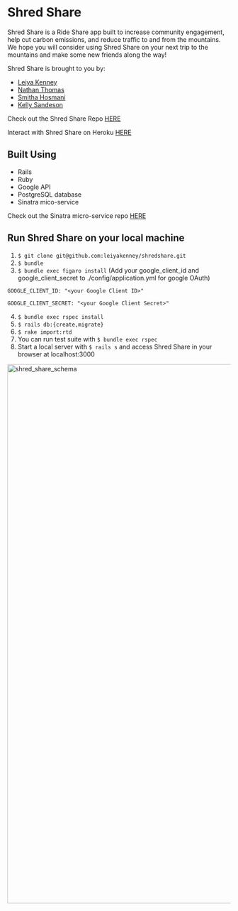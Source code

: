 # Shred Share

Shred Share is a Ride Share app built to increase community engagement, help cut carbon emissions, and reduce traffic to and from the mountains. We hope you will consider using Shred Share on your next trip to the mountains and make some new friends along the way!

Shred Share is brought to you by:
- [Leiya Kenney](https://alumni.turing.io/alumni/leiya-kenney)
- [Nathan Thomas](https://alumni.turing.io/alumni/nathan-thomas)
- [Smitha Hosmani](https://alumni.turing.io/alumni/smitha-hosmani)
- [Kelly Sandeson](https://alumni.turing.io/alumni/kelly-sandeson)

Check out the Shred Share Repo [HERE](https://github.com/leiyakenney/shredshare)

Interact with Shred Share on Heroku [HERE](https://shred-share.herokuapp.com)

## Built Using
- Rails
- Ruby
- Google API
- PostgreSQL database
- Sinatra mico-service

Check out the Sinatra micro-service repo [HERE](https://github.com/nathangthomas/shredshare_microservice)

## Run Shred Share on your local machine
1. `$ git clone git@github.com:leiyakenney/shredshare.git`
2. `$ bundle`
3. `$ bundle exec figaro install` (Add your google_client_id and google_client_secret to ./config/application.yml for google OAuth)

```GOOGLE_CLIENT_ID: "<your Google Client ID>"```

```GOOGLE_CLIENT_SECRET: "<your Google Client Secret>"```

4. `$ bundle exec rspec install`
5. `$ rails db:{create,migrate}`
6. `$ rake import:rtd`
7. You can run test suite with `$ bundle exec rspec`
8. Start a local server with `$ rails s` and access Shred Share in your browser at localhost:3000

<img width="1215" alt="shred_share_schema" src="https://user-images.githubusercontent.com/47466067/68024100-c00a1880-fc6e-11e9-8610-e387c5d57052.png">
